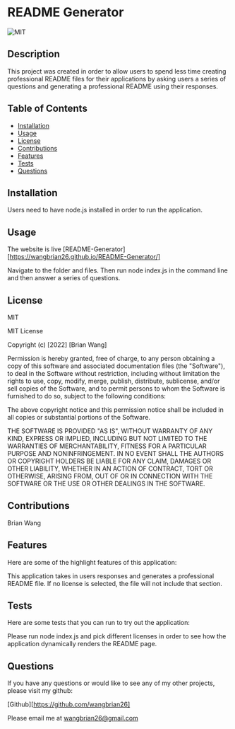 # README Generator 

![MIT](https://img.shields.io/badge/License%3A-MIT-green)

## Description

This project was created in order to allow users to spend less time creating professional README files for their applications by asking users a series of questions and generating a professional README using their responses.   

## Table of Contents

- [Installation](#installation)
- [Usage](#usage)
- [License](#license)
- [Contributions](#contributions)
- [Features](#features)
- [Tests](#tests)
- [Questions](#questions)

## Installation

Users need to have node.js installed in order to run the application.

## Usage

The website is live [README-Generator][https://wangbrian26.github.io/README-Generator/]

Navigate to the folder and files. Then run node index.js in the command line and then answer a series of questions.

## License 
MIT

MIT License

Copyright (c) [2022] [Brian Wang]

Permission is hereby granted, free of charge, to any person obtaining a copy
of this software and associated documentation files (the "Software"), to deal
in the Software without restriction, including without limitation the rights
to use, copy, modify, merge, publish, distribute, sublicense, and/or sell
copies of the Software, and to permit persons to whom the Software is
furnished to do so, subject to the following conditions:

The above copyright notice and this permission notice shall be included in all
copies or substantial portions of the Software.

THE SOFTWARE IS PROVIDED "AS IS", WITHOUT WARRANTY OF ANY KIND, EXPRESS OR
IMPLIED, INCLUDING BUT NOT LIMITED TO THE WARRANTIES OF MERCHANTABILITY,
FITNESS FOR A PARTICULAR PURPOSE AND NONINFRINGEMENT. IN NO EVENT SHALL THE
AUTHORS OR COPYRIGHT HOLDERS BE LIABLE FOR ANY CLAIM, DAMAGES OR OTHER
LIABILITY, WHETHER IN AN ACTION OF CONTRACT, TORT OR OTHERWISE, ARISING FROM,
OUT OF OR IN CONNECTION WITH THE SOFTWARE OR THE USE OR OTHER DEALINGS IN THE
SOFTWARE.
      
## Contributions

Brian Wang

## Features

Here are some of the highlight features of this application: 

This application takes in users responses and generates a professional README file. If no license is selected, the file will not include that section.

## Tests

Here are some tests that you can run to try out the application:

Please run node index.js and pick different licenses in order to see how the application dynamically renders the README page.

## Questions

If you have any questions or would like to see any of my other projects, please visit my github: 

[Github][https://github.com/wangbrian26]

Please email me at wangbrian26@gmail.com